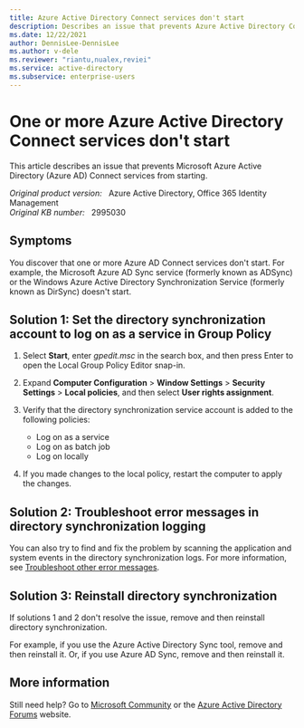 ```yaml
---
title: Azure Active Directory Connect services don't start
description: Describes an issue that prevents Azure Active Directory Connect services from starting. Provides a resolution.
ms.date: 12/22/2021
author: DennisLee-DennisLee
ms.author: v-dele
ms.reviewer: "riantu,nualex,reviei"
ms.service: active-directory
ms.subservice: enterprise-users
---
```

# One or more Azure Active Directory Connect services don't start

This article describes an issue that prevents Microsoft Azure Active Directory (Azure AD) Connect services from starting.

_Original product version:_ &nbsp; Azure Active Directory, Office 365 Identity Management  
_Original KB number:_ &nbsp; 2995030

## Symptoms

You discover that one or more Azure AD Connect services don't start. For example, the Microsoft Azure AD Sync service (formerly known as ADSync) or the Windows Azure Active Directory Synchronization Service (formerly known as DirSync) doesn't start.

## Solution 1: Set the directory synchronization account to log on as a service in Group Policy

1. Select **Start**, enter *gpedit.msc* in the search box, and then press Enter to open the Local Group Policy Editor snap-in.

2. Expand **Computer Configuration** > **Window Settings** > **Security Settings** > **Local policies**, and then select **User rights assignment**.

3. Verify that the directory synchronization service account is added to the following policies:

   - Log on as a service
   - Log on as batch job
   - Log on locally

4. If you made changes to the local policy, restart the computer to apply the changes.

## Solution 2: Troubleshoot error messages in directory synchronization logging

You can also try to find and fix the problem by scanning the application and system events in the directory synchronization logs. For more information, see [Troubleshoot other error messages](installation-configuration-wizard-errors.md#troubleshoot-other-error-messages).

## Solution 3: Reinstall directory synchronization

If solutions 1 and 2 don't resolve the issue, remove and then reinstall directory synchronization.

For example, if you use the Azure Active Directory Sync tool, remove and then reinstall it. Or, if you use Azure AD Sync, remove and then reinstall it.

## More information

Still need help? Go to [Microsoft Community](https://answers.microsoft.com/) or the [Azure Active Directory Forums](https://social.msdn.microsoft.com/Forums) website.
